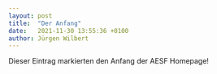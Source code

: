 ```yaml
---
layout: post
title:  "Der Anfang"
date:   2021-11-30 13:55:36 +0100
author: Jürgen Wilbert
---
```


Dieser Eintrag markierten den Anfang der AESF Homepage!
